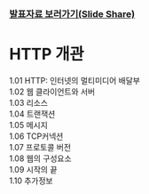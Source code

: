 
### [발표자료 보러가기(Slide Share)](https://www.slideshare.net/ssuser491981/http-11-http-251193614)

# HTTP 개관

1.01 HTTP: 인터넷의 멀티미디어 배달부  
1.02 웹 클라이언트와 서버  
1.03 리소스  
1.04 트랜잭션  
1.05 메시지  
1.06 TCP커넥션  
1.07 프로토콜 버전  
1.08 웹의 구성요소  
1.09 시작의 끝  
1.10 추가정보

